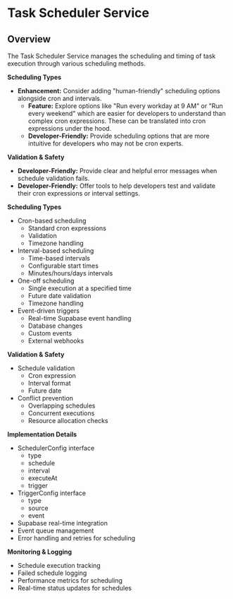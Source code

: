 # Task Scheduler Service

## Overview
The Task Scheduler Service manages the scheduling and timing of task execution through various scheduling methods.

**Scheduling Types**

*   **Enhancement:** Consider adding "human-friendly" scheduling options alongside cron and intervals.
    *   **Feature:** Explore options like "Run every workday at 9 AM" or "Run every weekend" which are easier for developers to understand than complex cron expressions. These can be translated into cron expressions under the hood.
    *   **Developer-Friendly:** Provide scheduling options that are more intuitive for developers who may not be cron experts.

**Validation & Safety**

*   **Developer-Friendly:** Provide clear and helpful error messages when schedule validation fails.
*   **Developer-Friendly:** Offer tools to help developers test and validate their cron expressions or interval settings.


**Scheduling Types**

*   Cron-based scheduling
    *   Standard cron expressions
    *   Validation
    *   Timezone handling
*   Interval-based scheduling
    *   Time-based intervals
    *   Configurable start times
    *   Minutes/hours/days intervals
*   One-off scheduling
    *   Single execution at a specified time
    *   Future date validation
    *   Timezone handling
*   Event-driven triggers
    *   Real-time Supabase event handling
    *   Database changes
    *   Custom events
    *   External webhooks

**Validation & Safety**

*   Schedule validation
    *   Cron expression
    *   Interval format
    *   Future date
*   Conflict prevention
    *   Overlapping schedules
    *   Concurrent executions
    *   Resource allocation checks

**Implementation Details**

*   SchedulerConfig interface
    *   type
    *   schedule
    *   interval
    *   executeAt
    *   trigger
*   TriggerConfig interface
    *   type
    *   source
    *   event
*   Supabase real-time integration
*   Event queue management
*   Error handling and retries for scheduling

**Monitoring & Logging**

*   Schedule execution tracking
*   Failed schedule logging
*   Performance metrics for scheduling
*   Real-time status updates for schedules
